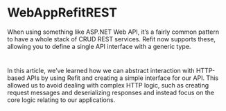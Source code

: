 # WebAppRefitREST
When using something like ASP.NET Web API, it’s a fairly common pattern to have a whole stack of CRUD REST services. Refit now supports these, allowing you to define a single API interface with a generic type.

#
In this article, we’ve learned how we can abstract interaction with HTTP-based APIs by using Refit and creating a simple interface for our API. This allowed us to avoid dealing with complex HTTP logic, such as creating request messages and deserializing responses and instead focus on the core logic relating to our applications.
